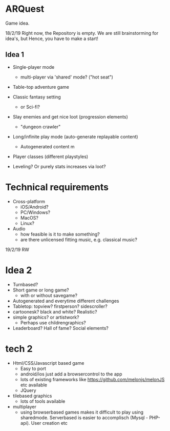 # ARQuest
Game idea.

18/2/19
Right now, the Repository is empty. We are still brainstorming for idea's, but Hence, you have to make a start!

## Idea 1
- Single-player mode
    - multi-player via 'shared' mode? ("hot seat")
- Table-top adventure game
- Classic fantasy setting
    - or Sci-fi?
- Slay enemies and get nice loot (progression elements)
    - "dungeon crawler"

- Long/infinite play mode (auto-generate replayable content)
    - Autogenerated content m
- Player classes (different playstyles)
- Leveling? Or purely stats increases via loot?

# Technical requirements
- Cross-platform
    - iOS/Android?
    - PC/Windows?
    - MacOS?
    - Linux?
- Audio
    - how feasible is it to make something?
    - are there unlicensed fitting music, e.g. classical music?


19/2/19 RW
# Idea 2
- Turnbased?
- Short game or long game?
    - with or without savegame?
- Autogenerated and everytime different challenges
- Tabletop: topview? firstperson? sidescroller? 
- cartoonesk? black and white? Realistic? 
- simple graphics? or artistwork?
    - Perhaps use childrengraphics? 
- Leaderboard? Hall of fame? Social elements?

# tech 2
- Html/CSS/Javascript based game
    - Easy to port
    - android/ios just add a browsercontrol to the app
    - lots of existing frameworks like https://github.com/melonjs/melonJS  etc available
    - JQuery 
- tilebased graphics
    - lots of tools available
- multiplayer
    - using browserbased games makes it difficult to play using sharedmode. Serverbased is easier to accomplisch (Mysql - PHP-api). User creation etc
